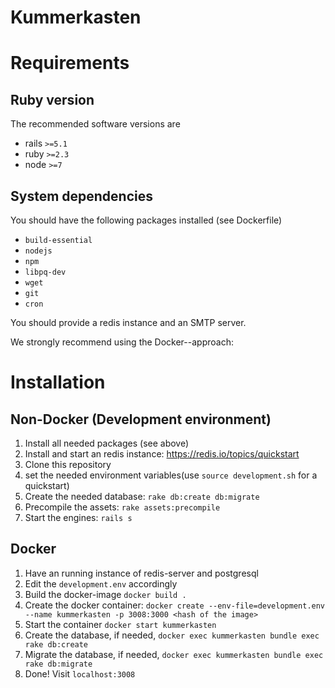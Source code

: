 # Kummerkasten

# Requirements

## Ruby version
The recommended software versions are
  - rails `>=5.1`
  - ruby `>=2.3`
  - node `>=7`

## System dependencies
You should have the following packages installed (see Dockerfile)
  - `build-essential`
  - `nodejs`
  - `npm`
  - `libpq-dev`
  - `wget`
  - `git`
  - `cron`

You should provide a redis instance and an SMTP server.

We strongly recommend using the Docker--approach:

# Installation
## Non-Docker (Development environment)

1. Install all needed packages (see above)
2. Install and start an redis instance: https://redis.io/topics/quickstart
3. Clone this repository
4. set the needed environment variables(use `source development.sh` for a quickstart)
5. Create the needed database: `rake db:create db:migrate`
6. Precompile the assets: `rake assets:precompile`
7. Start the engines: `rails s`

## Docker

1. Have an running instance of redis-server and postgresql
2. Edit the `development.env` accordingly
3. Build the docker-image `docker build .`
4. Create the docker container: `docker create --env-file=development.env --name kummerkasten -p 3008:3000 <hash of the image>`
5. Start the container `docker start kummerkasten`
6. Create the database, if needed, `docker exec kummerkasten bundle exec rake db:create`
7. Migrate the database, if needed, `docker exec kummerkasten bundle exec rake db:migrate`
8. Done! Visit `localhost:3008`
